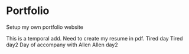 # Portfolio
Setup my own portfolio website

This is a temporal add.
Need to create my resume in pdf.
Tired day
Tired day2
Day of accompany with Allen
Allen day2